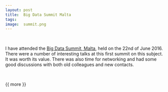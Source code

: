 ```yaml
---
layout: post
title:  Big Data Summit Malta
tags:   
image:  summit.png
---
```


&nbsp;

I have attended the [Big Data Summit, Malta](https://bigdatasummit.org/), held on the 22nd of June 2016. There
were a number of interesting talks at this first summit on this subject. It was worth its value. There was also
time for networking and had some good discussions with both old colleagues and new contacts.

&nbsp;


{{ more }}


